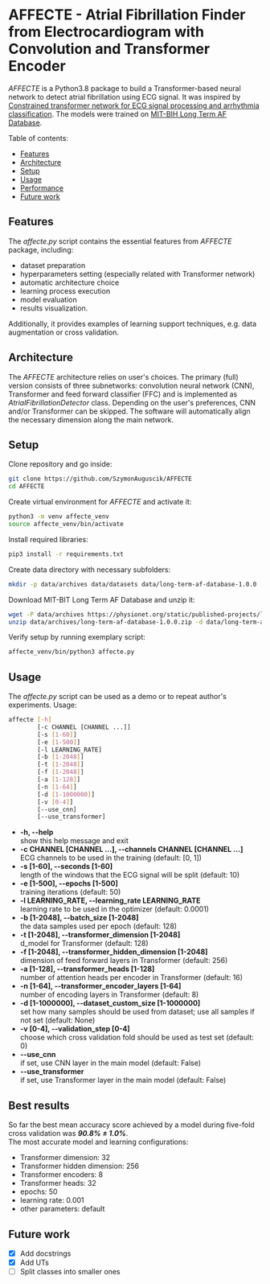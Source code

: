 # AFFECTE - Atrial Fibrillation Finder from Electrocardiogram with Convolution and Transformer Encoder

*AFFECTE* is a Python3.8 package to build a Transformer-based neural network to detect atrial fibrillation using ECG signal.
It was inspired by [Constrained transformer network for ECG signal processing and arrhythmia classification](https://bmcmedinformdecismak.biomedcentral.com/articles/10.1186/s12911-021-01546-2). 
The models were trained on [MIT-BIH Long Term AF Database](https://physionet.org/content/ltafdb/1.0.0/).

Table of contents:
- [Features](#features)
- [Architecture](#architecture)
- [Setup](#setup)
- [Usage](#usage)
- [Performance](#performance)
- [Future work](#future-work)

## Features

The *affecte.py* script contains the essential features from *AFFECTE* package, including:
- dataset preparation
- hyperparameters setting (especially related with Transformer network)
- automatic architecture choice
- learning process execution
- model evaluation
- results visualization.

Additionally, it provides examples of learning support techniques, e.g. data augmentation or cross validation.

## Architecture

The *AFFECTE* architecture relies on user's choices. The primary (full) version consists of three subnetworks: convolution neural network (CNN), Transformer and feed forward classifier (FFC) and is implemented as *AtrialFibrillationDetector* class.
Depending on the user's preferences, CNN and/or Transformer can be skipped.
The software will automatically align the necessary dimension along the main network.

## Setup

Clone repository and go inside:
```bash
git clone https://github.com/SzymonAuguscik/AFFECTE
cd AFFECTE
```

Create virtual environment for *AFFECTE* and activate it:
```bash
python3 -m venv affecte_venv
source affecte_venv/bin/activate
```

Install required libraries:
```bash
pip3 install -r requirements.txt
```

Create data directory with necessary subfolders:
```bash
mkdir -p data/archives data/datasets data/long-term-af-database-1.0.0
```

Download MIT-BIT Long Term AF Database and unzip it:
```bash
wget -P data/archives https://physionet.org/static/published-projects/ltafdb/long-term-af-database-1.0.0.zip
unzip data/archives/long-term-af-database-1.0.0.zip -d data/long-term-af-database-1.0.0/
```

Verify setup by running exemplary script:
```bash
affecte_venv/bin/python3 affecte.py
```

## Usage

The *affecte.py* script can be used as a demo or to repeat author's experiments.
Usage:
```bash
affecte [-h]
        [-c CHANNEL [CHANNEL ...]]
        [-s [1-60]]
        [-e [1-500]]
        [-l LEARNING_RATE]
        [-b [1-2048]]
        [-t [1-2048]]
        [-f [1-2048]]
        [-a [1-128]]
        [-n [1-64]]
        [-d [1-1000000]]
        [-v [0-4]]
        [--use_cnn]
        [--use_transformer]
```
- **-h, --help**  
show this help message and exit
- **-c CHANNEL [CHANNEL ...], --channels CHANNEL [CHANNEL ...]**  
ECG channels to be used in the training (default: [0, 1])
- **-s [1-60], --seconds [1-60]**  
length of the windows that the ECG signal will be split (default: 10)
- **-e [1-500], --epochs [1-500]**  
training iterations (default: 50)
- **-l LEARNING_RATE, --learning_rate LEARNING_RATE**  
learning rate to be used in the optimizer (default: 0.0001)
- **-b [1-2048], --batch_size [1-2048]**  
the data samples used per epoch (default: 128)
- **-t [1-2048], --transformer_dimension [1-2048]**  
d_model for Transformer (default: 128)
- **-f [1-2048], --transformer_hidden_dimension [1-2048]**  
dimension of feed forward layers in Transformer (default: 256)
- **-a [1-128], --transformer_heads [1-128]**  
number of attention heads per encoder in Transformer (default: 16)
- **-n [1-64], --transformer_encoder_layers [1-64]**  
number of encoding layers in Transformer (default: 8)
- **-d [1-1000000], --dataset_custom_size [1-1000000]**  
set how many samples should be used from dataset; use all samples if not set (default: None)
- **-v [0-4], --validation_step [0-4]**  
choose which cross validation fold should be used as test set (default: 0)
- **--use_cnn**  
if set, use CNN layer in the main model (default: False)
- **--use_transformer**  
if set, use Transformer layer in the main model (default: False)

## Best results

So far the best mean accuracy score achieved by a model during five-fold cross validation was ***90.8% &plusmn; 1.0%***.  
The most accurate model and learning configurations:
- Transformer dimension: 32
- Transformer hidden dimension: 256
- Transformer encoders: 8
- Transformer heads: 32
- epochs: 50
- learning rate: 0.001
- other parameters: default

## Future work

- [x] Add docstrings
- [x] Add UTs
- [ ] Split classes into smaller ones
